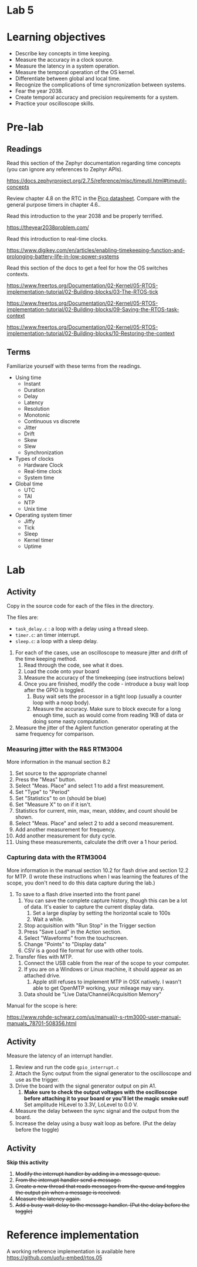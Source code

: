 # Lab 5
# Learning objectives
* Describe key concepts in time keeping.
* Measure the accuracy in a clock source.
* Measure the latency in a system operation.
* Measure the temporal operation of the OS kernel.
* Differentiate between global and local time.
* Recognize the complications of time syncronization between systems.
* Fear the year 2038.
* Create temporal accuracy and precision requirements for a system.
* Practice your oscilloscope skills.

# Pre-lab
## Readings
Read this section of the Zephyr documentation regarding time concepts (you can ignore any references to Zephyr APIs).

https://docs.zephyrproject.org/2.7.5/reference/misc/timeutil.html#timeutil-concepts


Review chapter 4.8 on the RTC in the [Pico datasheet](https://datasheets.raspberrypi.com/rp2040/rp2040-datasheet.pdf). Compare with the general purpose timers in chapter 4.6..

Read this introduction to the year 2038 and be properly terrified.

https://theyear2038problem.com/

Read this introduction to real-time clocks.

https://www.digikey.com/en/articles/enabling-timekeeping-function-and-prolonging-battery-life-in-low-power-systems

Read this section of the docs to get a feel for how the OS switches contexts.

https://www.freertos.org/Documentation/02-Kernel/05-RTOS-implementation-tutorial/02-Building-blocks/03-The-RTOS-tick

https://www.freertos.org/Documentation/02-Kernel/05-RTOS-implementation-tutorial/02-Building-blocks/09-Saving-the-RTOS-task-context

https://www.freertos.org/Documentation/02-Kernel/05-RTOS-implementation-tutorial/02-Building-blocks/10-Restoring-the-context

## Terms
Familiarize yourself with these terms from the readings.

* Using time
    * Instant
    * Duration
    * Delay
    * Latency
    * Resolution
    * Monotonic
    * Continuous vs discrete
    * Jitter
    * Drift
    * Skew
    * Slew
    * Synchronization
* Types of clocks
    * Hardware Clock
    * Real-time clock
    * System time
* Global time
    * UTC
    * TAI
    * NTP
    * Unix time
* Operating system timer
    * Jiffy
    * Tick
    * Sleep
    * Kernel timer
    * Uptime

# Lab
## Activity
Copy in the source code for each of the files in the directory.

The files are:
* `task_delay.c` : a loop with a delay using a thread sleep.
* `timer.c`: an timer interrupt.
* `sleep.c`: a loop with a sleep delay.

1. For each of the cases, use an oscilloscope to measure jitter and drift of the time keeping method.
   1. Read through the code, see what it does.
   1. Load the code onto your board
   1. Measure the accuracy of the timekeeping (see instructions below)
   1. Once you are finished, modify the code - introduce a busy wait loop after the GPIO is toggled.
       1. Busy wait sets the processor in a tight loop (usually a counter loop with a noop body).
       1. Measure the accuracy. Make sure to block execute for a long enough time, such as would come from reading 1KB of data or doing some nasty computation.
1. Measure the jitter of the Agilent function generator operating at the same frequency for comparison.

### Measuring jitter with the R&S RTM3004
More information in the manual section 8.2

1. Set source to the appropriate channel
1. Press the "Meas" button.
1. Select "Meas. Place" and select 1 to add a first measurement.
1. Set "Type" to "Period"
1. Set "Statistics" to on (should be blue)
1. Set "Measure X" to on if it isn't.
1. Statistics for current, min, max, mean, stddev, and count should be shown.
1. Select "Meas. Place" and select 2 to add a second measurement.
1. Add another measurement for frequency.
1. Add another measurement for duty cycle.
1. Using these measurements, calculate the drift over a 1 hour period.

### Capturing data with the RTM3004
More information in the manual section 10.2 for flash drive and section 12.2 for MTP. (I wrote these instructions when I was learning the features of the scope, you don't need to do this data capture during the lab.)

1. To save to a flash drive inserted into the front panel
    1. You can save the complete capture history, though this can be a lot of data. It's easier to capture the current display data.
        1. Set a large display by setting the horizontal scale to 100s
        1. Wait a while.
    1. Stop acquisition with "Run Stop" in the Trigger section
    1. Press "Save Load" in the Action section.
    1. Select "Waveforms" from the touchscreen.
    1. Change "Points" to "Display data"
    1. CSV is a good file format for use with other tools.
1. Transfer files with MTP.
    1. Connect the USB cable from the rear of the scope to your computer.
    1. If you are on a Windows or Linux machine, it should appear as an attached drive.
        1. Apple still refuses to implement MTP in OSX natively. I wasn't able to get OpenMTP working, your mileage may vary.
    1. Data should be "Live Data/Channel/Acquisition Memory"

Manual for the scope is here:

https://www.rohde-schwarz.com/us/manual/r-s-rtm3000-user-manual-manuals_78701-508356.html
## Activity
Measure the latency of an interrupt handler.

1. Review and run the code `gpio_interrupt.c`
1. Attach the Sync output from the signal generator to the oscilloscope and use as the trigger.
1. Drive the board with the signal generator output on pin A1.
   1. **Make sure to check the output voltages with the oscilloscope before attaching it to your board or you'll let the magic smoke out!** Set amplitude HiLevel to 3.3V, LoLevel to 0.0 V.
1. Measure the delay between the sync signal and the output from the board.
1. Increase the delay using a busy wait loop as before. (Put the delay before the toggle)

## Activity
**Skip this activity**
1. ~~Modify the interrupt handler by adding in a message queue.~~
1. ~~From the interrupt handler send a message.~~
1. ~~Create a new thread that reads messages from the queue and toggles the output pin when a message is received.~~
1. ~~Measure the latency again.~~
1. ~~Add a busy wait delay to the message handler. (Put the delay before the toggle)~~

# Reference implementation
A working reference implementation is available here https://github.com/uofu-embed/rtos.05
